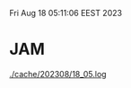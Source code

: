 Fri Aug 18 05:11:06 EEST 2023
# JAM
<a href='./cache/202308/18_05.log'>./cache/202308/18_05.log</a>
